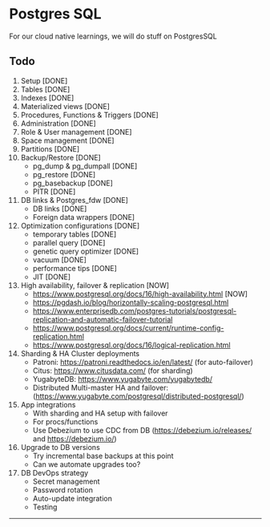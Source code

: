 # Postgres SQL

For our cloud native learnings, we will do stuff on PostgresSQL

## Todo

1. Setup [DONE]
2. Tables [DONE]
3. Indexes [DONE]
4. Materialized views [DONE]
5. Procedures, Functions & Triggers [DONE]
6. Administration [DONE]
7. Role & User management [DONE]
8. Space management [DONE]
9. Partitions [DONE]
10. Backup/Restore [DONE]
    - pg_dump & pg_dumpall [DONE]
    - pg_restore [DONE]
    - pg_basebackup [DONE]
    - PITR [DONE]
11. DB links & Postgres_fdw [DONE]
    - DB links [DONE]
    - Foreign data wrappers [DONE]
12. Optimization configurations [DONE]
    - temporary tables [DONE]
    - parallel query [DONE]
    - genetic query optimizer [DONE]
    - vacuum [DONE]
    - performance tips [DONE]
    - JIT [DONE]
13. High availability, failover & replication [NOW]
    - https://www.postgresql.org/docs/16/high-availability.html [NOW]
    - https://pgdash.io/blog/horizontally-scaling-postgresql.html
    - https://www.enterprisedb.com/postgres-tutorials/postgresql-replication-and-automatic-failover-tutorial
    - https://www.postgresql.org/docs/current/runtime-config-replication.html
    - https://www.postgresql.org/docs/16/logical-replication.html
14. Sharding & HA Cluster deployments
    - Patroni: https://patroni.readthedocs.io/en/latest/ (for auto-failover)
    - Citus: https://www.citusdata.com/ (for sharding)
    - YugabyteDB: https://www.yugabyte.com/yugabytedb/
    - Distributed Multi-master HA and failover: (https://www.yugabyte.com/postgresql/distributed-postgresql/)
15. App integrations
    - With sharding and HA setup with failover
    - For procs/functions
    - Use Debezium to use CDC from DB (https://debezium.io/releases/ and https://debezium.io/)
16. Upgrade to DB versions
    - Try incremental base backups at this point
    - Can we automate upgrades too? 
17. DB DevOps strategy
    - Secret management
    - Password rotation
    - Auto-update integration
    - Testing

---
